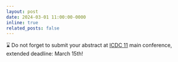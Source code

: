 ```yaml
---
layout: post
date: 2024-03-01 11:00:00-0000
inline: true
related_posts: false
---
```


:hourglass: Do not forget to submit your abstract at [ICDC 11](https://www.icdc11.com) main conference, extended deadline: March 15th!
